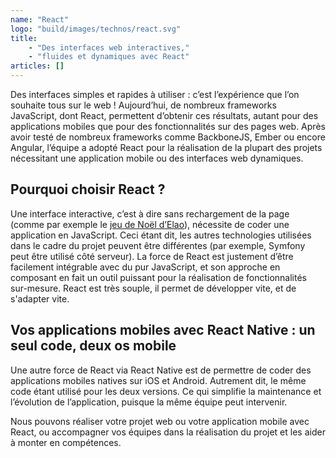 ```yaml
---
name: "React"
logo: "build/images/technos/react.svg"
title: 
    - "Des interfaces web interactives,"
    - "fluides et dynamiques avec React"
articles: []
---
```


Des interfaces simples et rapides à utiliser : c’est l’expérience que l’on souhaite tous sur le web ! Aujourd’hui, de nombreux frameworks JavaScript, dont React, permettent d’obtenir ces résultats, autant pour des applications mobiles que pour des fonctionnalités sur des pages web. Après avoir testé de nombreux frameworks comme BackboneJS, Ember ou encore Angular, l’équipe a adopté React pour la réalisation de la plupart des projets nécessitant une application mobile ou des interfaces web dynamiques. 

## Pourquoi choisir React ? 

Une interface interactive, c’est à dire sans rechargement de la page (comme par exemple le [jeu de Noël d’Elao](https://noel.elao.com/)), nécessite de coder une application en JavaScript. Ceci étant dit, les autres technologies utilisées dans le cadre du projet peuvent être différentes (par exemple, Symfony peut être utilisé côté serveur). La force de React est justement d’être facilement intégrable avec du pur JavaScript, et son approche en composant en fait un outil puissant pour la réalisation de fonctionnalités sur-mesure. React est très souple, il permet de développer vite, et de s'adapter vite.

## Vos applications mobiles avec React Native : un seul code, deux os mobile

Une autre force de React via React Native est de permettre de coder des applications mobiles natives sur iOS et Android. Autrement dit, le même code étant utilisé pour les deux versions. Ce qui simplifie la maintenance et l’évolution de l’application, puisque la même équipe peut intervenir. 

Nous pouvons réaliser votre projet web ou votre application mobile avec React, ou accompagner vos équipes dans la réalisation du projet et les aider à monter en compétences. 
